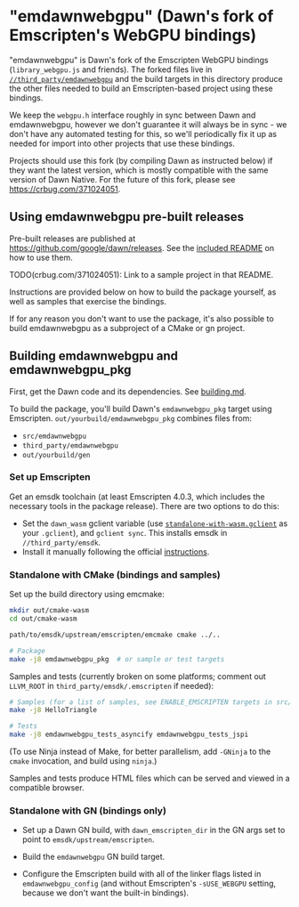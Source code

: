 # "emdawnwebgpu" (Dawn's fork of Emscripten's WebGPU bindings)

"emdawnwebgpu" is Dawn's fork of the Emscripten WebGPU bindings
(`library_webgpu.js` and friends). The forked files live in
[`//third_party/emdawnwebgpu`](../third_party/emdawnwebgpu/)
and the build targets in this directory produce the other files needed to build
an Emscripten-based project using these bindings.

We keep the `webgpu.h` interface roughly in sync between Dawn and emdawnwebgpu,
however we don't guarantee it will always be in sync - we don't have any
automated testing for this, so we'll periodically fix
it up as needed for import into other projects that use these bindings.

Projects should use this fork (by compiling Dawn as instructed below) if they
want the latest version, which is mostly compatible with the same version of Dawn
Native. For the future of this fork, please see <https://crbug.com/371024051>.

## Using emdawnwebgpu pre-built releases

Pre-built releases are published at <https://github.com/google/dawn/releases>.
See the [included README](./pkg/README.md) on how to use them.

TODO(crbug.com/371024051): Link to a sample project in that README.

Instructions are provided below on how to build the package yourself, as well as
samples that exercise the bindings.

If for any reason you don't want to use the package, it's also possible to
build emdawnwebgpu as a subproject of a CMake or gn project.

## Building emdawnwebgpu and emdawnwebgpu_pkg

First, get the Dawn code and its dependencies.
See [building.md](../../docs/building.md).

To build the package, you'll build Dawn's `emdawnwebgpu_pkg` target using
Emscripten. `out/yourbuild/emdawnwebgpu_pkg` combines files from:
- `src/emdawnwebgpu`
- `third_party/emdawnwebgpu`
- `out/yourbuild/gen`

### Set up Emscripten

Get an emsdk toolchain (at least Emscripten 4.0.3, which includes the necessary
tools in the package release). There are two options to do this:

- Set the `dawn_wasm` gclient variable (use
  [`standalone-with-wasm.gclient`](../../scripts/standalone-with-wasm.gclient)
  as your `.gclient`), and `gclient sync`.
  This installs emsdk in `//third_party/emsdk`.
- Install it manually following the official
  [instructions](https://emscripten.org/docs/getting_started/downloads.html#installation-instructions-using-the-emsdk-recommended).

### Standalone with CMake (bindings and samples)

Set up the build directory using emcmake:

```sh
mkdir out/cmake-wasm
cd out/cmake-wasm

path/to/emsdk/upstream/emscripten/emcmake cmake ../..

# Package
make -j8 emdawnwebgpu_pkg  # or sample or test targets
```

Samples and tests (currently broken on some platforms; comment out `LLVM_ROOT`
in `third_party/emsdk/.emscripten` if needed):

```sh
# Samples (for a list of samples, see ENABLE_EMSCRIPTEN targets in src/dawn/samples/CMakeLists.txt)
make -j8 HelloTriangle

# Tests
make -j8 emdawnwebgpu_tests_asyncify emdawnwebgpu_tests_jspi
```

(To use Ninja instead of Make, for better parallelism, add `-GNinja` to the
`cmake` invocation, and build using `ninja`.)

Samples and tests produce HTML files which can be served and viewed in a compatible browser.

### Standalone with GN (bindings only)

- Set up a Dawn GN build, with `dawn_emscripten_dir` in the GN args set to point to
  `emsdk/upstream/emscripten`.

- Build the `emdawnwebgpu` GN build target.

- Configure the Emscripten build with all of the linker flags listed in `emdawnwebgpu_config`
  (and without Emscripten's `-sUSE_WEBGPU` setting, because we don't want the built-in bindings).
